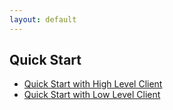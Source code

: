 ```yaml
---
layout: default
---
```


## Quick Start

- [Quick Start with High Level Client](./high-level-client)
- [Quick Start with Low Level Client](./low-level-client)

